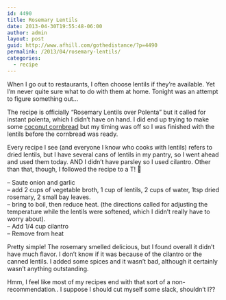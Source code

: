 ```yaml
---
id: 4490
title: Rosemary Lentils
date: 2013-04-30T19:55:48-06:00
author: admin
layout: post
guid: http://www.afhill.com/gothedistance/?p=4490
permalink: /2013/04/rosemary-lentils/
categories:
  - recipe
---
```

When I go out to restaurants, I often choose lentils if they&#8217;re available. Yet I&#8217;m never quite sure what to do with them at home. Tonight was an attempt to figure something out&#8230;

The recipe is officially &#8220;Rosemary Lentils over Polenta&#8221; but it called for instant polenta, which I didn&#8217;t have on hand. I did end up trying to make some [coconut cornbread](http://www.afhill.com/gothedistance/2013/04/coconut-cornbread/ "Coconut Cornbread") but my timing was off so I was finished with the lentils before the cornbread was ready.

Every recipe I see (and everyone I know who cooks with lentils) refers to dried lentils, but I have several cans of lentils in my pantry, so I went ahead and used them today. AND I didn&#8217;t have parsley so I used cilantro. Other than that, though, I followed the recipe to a T! 🙂 

&#8211; Saute onion and garlic  
&#8211; add 2 cups of vegetable broth, 1 cup of lentils, 2 cups of water, 1tsp dried rosemary, 2 small bay leaves.  
&#8211; bring to boil, then reduce heat. (the directions called for adjusting the temperature while the lentils were softened, which I didn&#8217;t really have to worry about).  
&#8211; Add 1/4 cup cilantro  
&#8211; Remove from heat

Pretty simple! The rosemary smelled delicious, but I found overall it didn&#8217;t have much flavor. I don&#8217;t know if it was because of the cilantro or the canned lentils. I added some spices and it wasn&#8217;t bad, although it certainly wasn&#8217;t anything outstanding. 

Hmm, I feel like most of my recipes end with that sort of a non-recommendation.. I suppose I should cut myself some slack, shouldn&#8217;t I??